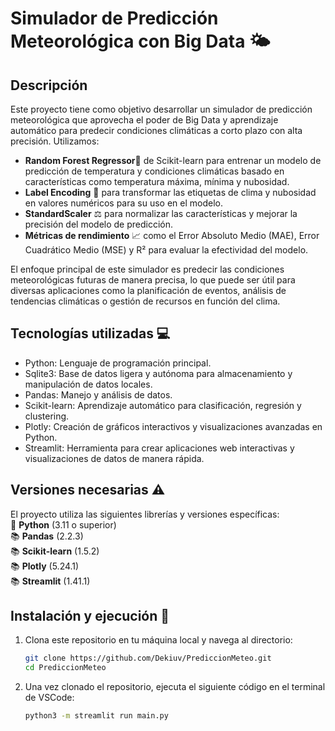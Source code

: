 ﻿# Simulador de Predicción Meteorológica con Big Data 🌤️

## Descripción
Este proyecto tiene como objetivo desarrollar un simulador de predicción meteorológica que aprovecha el poder de Big Data y aprendizaje automático para predecir condiciones climáticas a corto plazo con alta precisión. Utilizamos:  
- **Random Forest Regressor**🌲 de Scikit-learn para entrenar un modelo de predicción de temperatura y condiciones climáticas basado en características como temperatura máxima, mínima y nubosidad.
- **Label Encoding** 🔢 para transformar las etiquetas de clima y nubosidad en valores numéricos para su uso en el modelo.
- **StandardScaler** ⚖️ para normalizar las características y mejorar la precisión del modelo de predicción.
- **Métricas de rendimiento** 📈 como el Error Absoluto Medio (MAE), Error Cuadrático Medio (MSE) y R² para evaluar la efectividad del modelo.

El enfoque principal de este simulador es predecir las condiciones meteorológicas futuras de manera precisa, lo que puede ser útil para diversas aplicaciones como la planificación de eventos, análisis de tendencias climáticas o gestión de recursos en función del clima.

## Tecnologías utilizadas 💻

- Python: Lenguaje de programación principal.
- Sqlite3: Base de datos ligera y autónoma para almacenamiento y manipulación de datos locales.
- Pandas: Manejo y análisis de datos.
- Scikit-learn: Aprendizaje automático para clasificación, regresión y clustering.
- Plotly: Creación de gráficos interactivos y visualizaciones avanzadas en Python.
- Streamlit: Herramienta para crear aplicaciones web interactivas y visualizaciones de datos de manera rápida.

## Versiones necesarias ⚠️
El proyecto utiliza las siguientes librerías y versiones específicas:  
      🐍 **Python** (3.11 o superior)    
      📚 **Pandas** (2.2.3)  
      📚 **Scikit-learn** (1.5.2)  
      📚 **Plotly** (5.24.1)  
      📚 **Streamlit** (1.41.1)  

## Instalación y ejecución 🚀

1. Clona este repositorio en tu máquina local y navega al directorio:

   ```bash
   git clone https://github.com/Dekiuv/PrediccionMeteo.git
   cd PrediccionMeteo
   
2. Una vez clonado el repositorio, ejecuta el siguiente código en el terminal de VSCode:

   ```bash
   python3 -m streamlit run main.py
